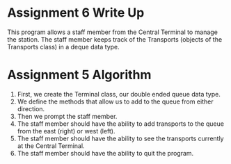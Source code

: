 # Assignment 6 Write Up
This program allows a staff member from the Central Terminal to manage the station.
The staff member keeps track of the Transports (objects of the Transports class)
in a deque data type.

# Assignment 5 Algorithm
1. First, we create the Terminal class, 
our double ended queue data type.
2. We define the methods that allow us to add to the queue
from either direction.
3. Then we prompt the staff member.
4. The staff member should have the ability to add transports 
to the queue from the east (right) or west (left).
5. The staff member should have the ability to see the
transports currently at the Central Terminal.
6. The staff member should have the ability to quit the 
program.